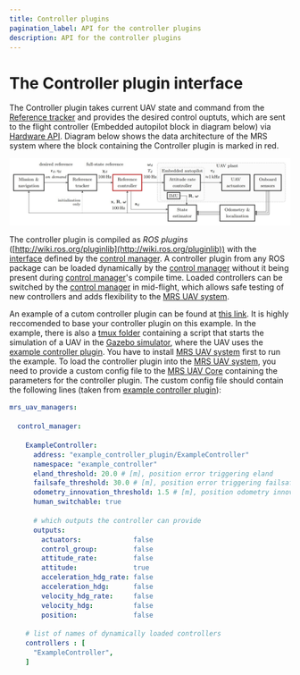 ```yaml
---
title: Controller plugins
pagination_label: API for the controller plugins
description: API for the controller plugins
---
```


# The Controller plugin interface

The Controller plugin takes current UAV state and command from the [Reference tracker](https://ctu-mrs.github.io/docs/features/trackers/) and provides the desired control ouptuts, which are sent to the flight controller (Embedded autopilot block in diagram below) via [Hardware API](https://ctu-mrs.github.io/docs/plugin-interface/hardware-api/).
Diagram below shows the data architecture of the MRS system where the block containing the Controller plugin is marked in red.

![Diagram of MRS system architecture](./fig/diagram_of_system_architecture.jpg)

The controller plugin is compiled as *ROS plugins* ([http://wiki.ros.org/pluginlib](http://wiki.ros.org/pluginlib)) with the [interface](https://github.com/ctu-mrs/mrs_uav_managers/blob/master/include/mrs_uav_managers/controller.h) defined by the [control manager](https://github.com/ctu-mrs/mrs_uav_managers).
A controller plugin from any ROS package can be loaded dynamically by the [control manager](https://github.com/ctu-mrs/mrs_uav_managers) without it being present during [control manager](https://github.com/ctu-mrs/mrs_uav_managers)'s compile time.
Loaded controllers can be switched by the [control manager](https://github.com/ctu-mrs/mrs_uav_managers) in mid-flight, which allows safe testing of new controllers and adds flexibility to the [MRS UAV system](https://github.com/ctu-mrs/mrs_uav_system).

An example of a cutom controller plugin can be found at [this link](https://github.com/ctu-mrs/mrs_core_examples/tree/master/cpp/controller_plugin).
It is highly reccomended to base your controller plugin on this example.
In the example, there is also a [tmux folder](https://github.com/ctu-mrs/mrs_core_examples/tree/master/cpp/controller_plugin/tmux) containing a script that starts the simulation of a UAV in the [Gazebo simulator](https://github.com/ctu-mrs/mrs_uav_gazebo_simulation), where the UAV uses the [example controller plugin](https://github.com/ctu-mrs/mrs_core_examples/tree/master/cpp/controller_plugin).
You have to install [MRS UAV system](https://github.com/ctu-mrs/mrs_uav_system) first to run the example.
To load the controller plugin into the [MRS UAV system](https://github.com/ctu-mrs/mrs_uav_system), you need to provide a custom config file to the [MRS UAV Core](https://github.com/ctu-mrs/mrs_uav_core) containing the parameters for the controller plugin.
The custom config file should contain the following lines (taken from [example controller plugin](https://github.com/ctu-mrs/mrs_core_examples/tree/master/cpp/controller_plugin)):
```yaml 
mrs_uav_managers:

  control_manager:

    ExampleController:
      address: "example_controller_plugin/ExampleController"
      namespace: "example_controller"
      eland_threshold: 20.0 # [m], position error triggering eland
      failsafe_threshold: 30.0 # [m], position error triggering failsafe land
      odometry_innovation_threshold: 1.5 # [m], position odometry innovation threshold
      human_switchable: true

      # which outputs the controller can provide
      outputs:
        actuators:             false
        control_group:         false
        attitude_rate:         false
        attitude:              true
        acceleration_hdg_rate: false
        acceleration_hdg:      false
        velocity_hdg_rate:     false
        velocity_hdg:          false
        position:              false

    # list of names of dynamically loaded controllers
    controllers : [
      "ExampleController",
    ]
```


